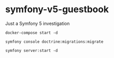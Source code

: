 # symfony-v5-guestbook

Just a Symfony 5 investigation

`docker-compose start -d`

`symfony console doctrine:migrations:migrate`

`symfony server:start -d`
